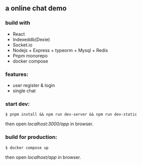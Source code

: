 ## a online chat demo

### build with
- React
- Indexeddb(Dexie)
- Socket.io
- Nodejs + Express + typeorm + Mysql + Redis
- Pnpm monorepo
- docker compose


### features:
- user register & login
- single chat

### start dev:

```
$ pnpm install && npm run dev-server && npm run dev-static
```
then open *localhost:3000/app* in browser.

### build for production:
```
$ docker compose up
```
then open *localhost/app* in browser.
